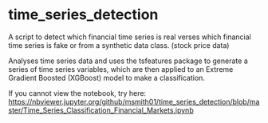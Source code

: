 # time_series_detection
A script to detect which financial time series is real verses which financial time series is fake or from a synthetic data class. (stock price data)

Analyses time series data and uses the tsfeatures package to generate a series of time series variables, which are then applied to an Extreme Gradient Boosted (XGBoost) model to make a classification.

If you cannot view the notebook, try here: https://nbviewer.jupyter.org/github/msmith01/time_series_detection/blob/master/Time_Series_Classification_Financial_Markets.ipynb
